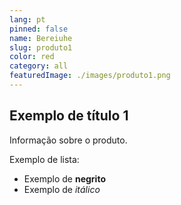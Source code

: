 ```yaml
---
lang: pt
pinned: false
name: Bereiuhe
slug: produto1
color: red
category: all
featuredImage: ./images/produto1.png
---
```


## Exemplo de título 1

Informação sobre o produto.

Exemplo de lista:

- Exemplo de **negrito**
- Exemplo de _itálico_
